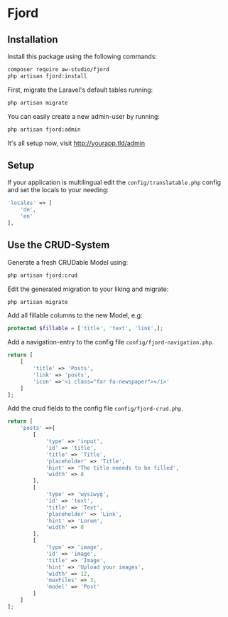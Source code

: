 # Fjord

## Installation

Install this package using the following commands:

```bash
composer require aw-studio/fjord
php artisan fjord:install
```

First, migrate the Laravel's default tables running:

```bash
php artisan migrate
```

You can easily create a new admin-user by running:

```bash
php artisan fjord:admin
```

It's all setup now, visit http://yourapp.tld/admin

## Setup

If your application is multilingual edit the `config/translatable.php` config
and set the locals to your needing:

```php
'locales' => [
    'de',
    'en'
],
```

## Use the CRUD-System

Generate a fresh CRUDable Model using:

```bash
php artisan fjord:crud
```

Edit the generated migration to your liking and migrate:

```bash
php artisan migrate
```

Add all fillable columns to the new Model, e.g:

```php
protected $fillable = ['title', 'text', 'link',];
```

Add a navigation-entry to the config file `config/fjord-navigation.php`.

```php
return [
    [
        'title' => 'Posts',
        'link' => 'posts',
        'icon' =>'<i class="far fa-newspaper"></i>'
    ]
];
```

Add the crud fields to the config file `config/fjord-crud.php`.

```php
return [
    'posts' =>[
        [
            'type' => 'input',
            'id' => 'title',
            'title' => 'Title',
            'placeholder' => 'Title',
            'hint' => 'The title neeeds to be filled',
            'width' => 8
        ],
        [
            'type' => 'wysiwyg',
            'id' => 'text',
            'title' => 'Text',
            'placeholder' => 'Link',
            'hint' => 'Lorem',
            'width' => 8
        ],
        [
            'type' => 'image',
            'id' => 'image',
            'title' => 'Image',
            'hint' => 'Upload your images',
            'width' => 12,
            'maxFiles' => 3,
            'model' => 'Post'
        ]
    ]
];
```
